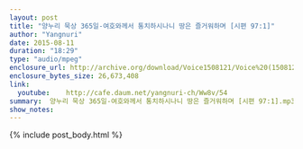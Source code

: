 ```yaml
---
layout: post
title: "양누리 묵상 365일-여호와께서 통치하시나니 땅은 즐거워하며 [시편 97:1]"
author: "Yangnuri"
date: 2015-08-11
duration: "18:29"
type: "audio/mpeg"
enclosure_url: http://archive.org/download/Voice1508121/Voice%20(150812)%20(1).mp3
enclosure_bytes_size: 26,673,408      
link:
  youtube:    http://cafe.daum.net/yangnuri-ch/Ww8v/54
summary:  양누리 묵상 365일-여호와께서 통치하시나니 땅은 즐거워하며 [시편 97:1].mp3
show_notes:
---
```


{% include post_body.html %}
